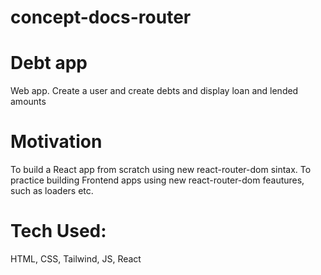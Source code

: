 # concept-docs-router
# Debt app
Web app. Create a user and create debts and display loan and lended amounts

# Motivation
To build a React app from scratch using new react-router-dom sintax. To practice building Frontend apps using new react-router-dom feautures, such as loaders etc.

# Tech Used:
HTML,
CSS,
Tailwind,
JS,
React
